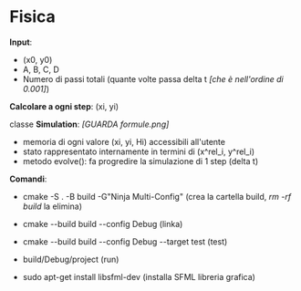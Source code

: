 # Fisica

**Input**:
- (x0, y0)
- A, B, C, D
- Numero di passi totali (quante volte passa delta t *[che è nell'ordine di 0.001]*)

**Calcolare a ogni step**: (xi, yi)

classe **Simulation**: *[GUARDA formule.png]*
- memoria di ogni valore (xi, yi, Hi) accessibili all'utente
- stato rappresentato internamente in termini di (x^rel_i, y^rel_i)
- metodo evolve(): fa progredire la simulazione di 1 step (delta t)


**Comandi**:
- cmake -S . -B build -G"Ninja Multi-Config" 
(crea la cartella build, *rm -rf build* la elimina)
- cmake --build build --config Debug
(linka)
- cmake --build build --config Debug --target test
(test)
- build/Debug/project
(run)

- sudo apt-get install libsfml-dev
(installa SFML libreria grafica)